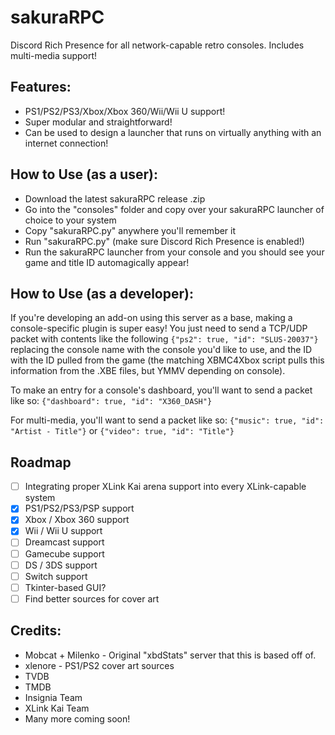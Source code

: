 # sakuraRPC
Discord Rich Presence for all network-capable retro consoles. Includes multi-media support!

## Features:
- PS1/PS2/PS3/Xbox/Xbox 360/Wii/Wii U support!
- Super modular and straightforward!
- Can be used to design a launcher that runs on virtually anything with an internet connection!

## How to Use (as a user):
- Download the latest sakuraRPC release .zip
- Go into the "consoles" folder and copy over your sakuraRPC launcher of choice to your system
- Copy "sakuraRPC.py" anywhere you'll remember it
- Run "sakuraRPC.py" (make sure Discord Rich Presence is enabled!)
- Run the sakuraRPC launcher from your console and you should see your game and title ID automagically appear!

## How to Use (as a developer):
If you're developing an add-on using this server as a base, making a console-specific plugin is super easy! You just need to send a TCP/UDP packet with contents like the following 
``` {"ps2": true, "id": "SLUS-20037"} ``` 
replacing the console name with the console you'd like to use, and the ID with the ID pulled from the game (the matching XBMC4Xbox script pulls this information from the .XBE files, but YMMV depending on console).

To make an entry for a console's dashboard, you'll want to send a packet like so:
``` {"dashboard": true, "id": "X360_DASH"} ``` 

For multi-media, you'll want to send a packet like so:
``` {"music": true, "id": "Artist - Title"} ``` 
or
``` {"video": true, "id": "Title"} ``` 

## Roadmap
- [ ] Integrating proper XLink Kai arena support into every XLink-capable system
- [x] PS1/PS2/PS3/PSP support
- [x] Xbox / Xbox 360 support
- [x] Wii / Wii U support
- [ ] Dreamcast support
- [ ] Gamecube support
- [ ] DS / 3DS support
- [ ] Switch support
- [ ] Tkinter-based GUI?
- [ ] Find better sources for cover art

## Credits:
- Mobcat + Milenko - Original "xbdStats" server that this is based off of.
- xlenore - PS1/PS2 cover art sources
- TVDB
- TMDB
- Insignia Team
- XLink Kai Team
- Many more coming soon!
